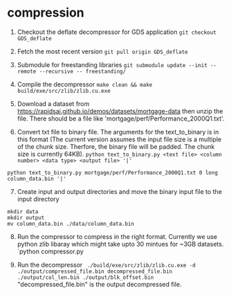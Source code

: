 # compression

1. Checkout the deflate decompressor for GDS application
`git checkout GDS_deflate`

2. Fetch the most recent version
`git pull origin GDS_deflate`

3. Submodule for freestanding libraries 
`git submodule update --init --remote --recursive -- freestanding/`

4. Compile the decompressor
`make clean && make build/exe/src/zlib/zlib.cu.exe`

5. Download a dataset from https://rapidsai.github.io/demos/datasets/mortgage-data then unzip the file. There should be a file like 'mortgage/perf/Performance_2000Q1.txt'.

6. Convert txt file to binary file. The arguments for the text_to_binary is in this format (The current version assumes the input file size is a multiple of the chunk size. Therfore, the binary file will be padded. The chunk size is currently 64KB).
`python text_to_binary.py <text file> <column number> <data type> <output file> '|'`

```
python text_to_binary.py mortgage/perf/Performance_2000Q1.txt 0 long column_data.bin '|'
```

7. Create input and output directories and move the binary input file to the input directory
```
mkdir data
mkdir output
mv column_data.bin ./data/column_data.bin
```

8. Run the compressor to compress in the right format. Currently we use python zlib libaray which might take upto 30 mintues for ~3GB datasets.
`python compressor.py

9. Run the decompressor
`
./build/exe/src/zlib/zlib.cu.exe -d ./output/compressed_file.bin decompressed_file.bin ./output/col_len.bin ./output/blk_offset.bin`
"decompressed_file.bin" is the output decompressed file.
